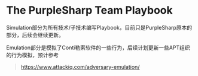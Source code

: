 # The PurpleSharp Team Playbook

Simulation部分为所有技术/子技术编写Playbook，目前只是PurpleSharp原本的部分，后续会继续更新。

Emulation部分是模拟了Conti勒索软件的一些行为，后续计划更新一些APT组织的行为模拟，预计参考
> https://www.attackiq.com/adversary-emulation/